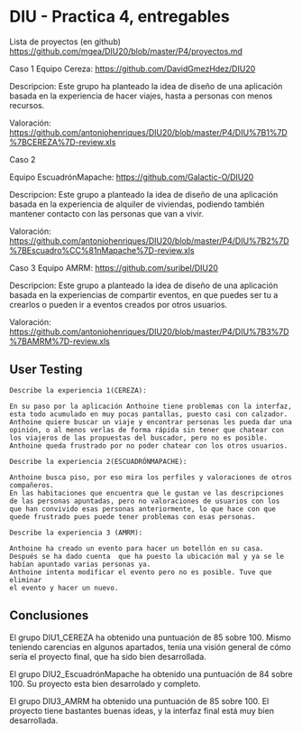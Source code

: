 # DIU - Practica 4, entregables

Lista de proyectos (en github) https://github.com/mgea/DIU20/blob/master/P4/proyectos.md


Caso 1
Equipo Cereza: https://github.com/DavidGmezHdez/DIU20

Descripcion: Este grupo ha planteado la idea de diseño de una aplicación basada en la experiencia de hacer viajes, hasta a personas con menos recursos.

Valoración: https://github.com/antoniohenriques/DIU20/blob/master/P4/DIU%7B1%7D%7BCEREZA%7D-review.xls

Caso 2

Equipo EscuadrónMapache: https://github.com/Galactic-O/DIU20

Descripcion: Este grupo a planteado la idea de diseño de una aplicación basada en la experiencia de alquiler de viviendas, podiendo también mantener contacto con las personas que van a vivir.

Valoración: https://github.com/antoniohenriques/DIU20/blob/master/P4/DIU%7B2%7D%7BEscuadro%CC%81nMapache%7D-review.xls

Caso 3
Equipo AMRM: https://github.com/suribel/DIU20

Descripcion: Este grupo a planteado la idea de diseño de una aplicación basada en la experiencias de compartir eventos, en que puedes ser tu a crearlos o pueden ir a eventos creados por otros usuarios.

Valoración: https://github.com/antoniohenriques/DIU20/blob/master/P4/DIU%7B3%7D%7BAMRM%7D-review.xls 

## User Testing


	Describe la experiencia 1(CEREZA):

	En su paso por la aplicación Anthoine tiene problemas con la interfaz, esta todo acumulado en muy pocas pantallas, puesto casi con calzador.
	Anthoine quiere buscar un viaje y encontrar personas les pueda dar una opinión, o al menos verlas de forma rápida sin tener que chatear con los viajeros de las propuestas del buscador, pero no es posible.
	Anthoine queda frustrado por no poder chatear con los otros usuarios.

	Describe la experiencia 2(ESCUADRÓNMAPACHE):

	Anthoine busca piso, por eso mira los perfiles y valoraciones de otros compañeros.
	En las habitaciones que encuentra que le gustan ve las descripciones de las personas apuntadas, pero no valoraciones de usuarios con los que han convivido esas personas anteriormente, lo que hace con que quede frustrado pues puede tener problemas con esas personas.

	Describe la experiencia 3 (AMRM):

	Anthoine ha creado un evento para hacer un botellón en su casa. 
	Después se ha dado cuenta  que ha puesto la ubicación mal y ya se le habían apuntado varias personas ya. 
	Anthoine intenta modificar el evento pero no es posible. Tuve que eliminar 
	el evento y hacer un nuevo.


## Conclusiones

El grupo DIU1_CEREZA ha obtenido una puntuación de 85 sobre 100. Mismo teniendo carencias en algunos apartados, tenia una visión general de cómo sería el proyecto final, que ha sido bien desarrollada.

El grupo DIU2_EscuadrónMapache ha obtenido una puntuación de 84 sobre 100. Su proyecto esta bien desarrolado y completo.

El grupo DIU3_AMRM ha obtenido una puntuación de 85 sobre 100. El proyecto tiene bastantes buenas ideas, y la interfaz final está muy bien desarrollada.
